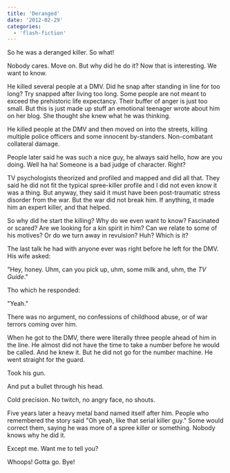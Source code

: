 ```yaml
---
title: 'Deranged'
date: '2012-02-29'
categories:
  - 'flash-fiction'
---
```


So he was a deranged killer. So what!

Nobody cares. Move on. But why did he do it? Now that is interesting. We want to
know.

He killed several people at a DMV. Did he snap after standing in line for too
long? Try snapped after living too long. Some people are not meant to exceed the
prehistoric life expectancy. Their buffer of anger is just too small. But this
is just made up stuff an emotional teenager wrote about him on her blog. She
thought she knew what he was thinking.

He killed people at the DMV and then moved on into the streets, killing multiple
police officers and some innocent by-standers. Non-combatant collateral damage.

People later said he was such a nice guy, he always said hello, how are you
doing. Well ha ha! Someone is a bad judge of character. Right?

TV psychologists theorized and profiled and mapped and did all that. They said
he did not fit the typical spree-killer profile and I did not even know it was a
thing. But anyway, they said it must have been post-traumatic stress disorder
from the war. But the war did not break him. If anything, it made him an expert
killer, and that helped.

So why did he start the killing? Why do we even want to know? Fascinated or
scared? Are we looking for a kin spirit in him? Can we relate to some of his
motives? Or do we turn away in revulsion? Huh? Which is it?

The last talk he had with anyone ever was right before he left for the DMV. His
wife asked:

"Hey, honey. Uhm, can you pick up, uhm, some milk and, uhm, the _TV Guide_."

Tho which he responded:

"Yeah."

There was no argument, no confessions of childhood abuse, or of war terrors
coming over him.

When he got to the DMV, there were literally three people ahead of him in the
line. He almost did not have the time to take a number before he would be
called. And he knew it. But he did not go for the number machine. He went
straight for the guard.

Took his gun.

And put a bullet through his head.

Cold precision. No twitch, no angry face, no shouts.

Five years later a heavy metal band named itself after him. People who
remembered the story said "Oh yeah, like that serial killer guy." Some would
correct them, saying he was more of a spree killer or something. Nobody knows
why he did it.

Except me. Want me to tell you?

Whoops! Gotta go. Bye!
